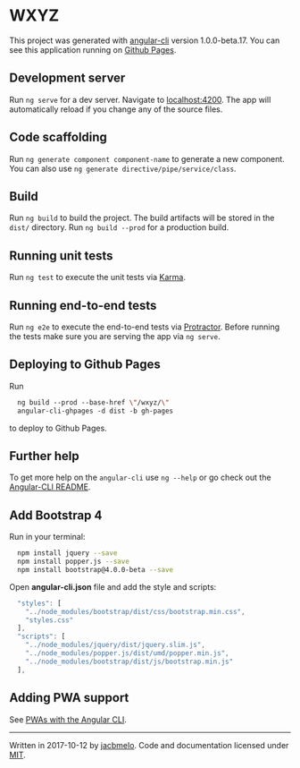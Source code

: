 # WXYZ

This project was generated with [angular-cli](https://github.com/angular/angular-cli) version 1.0.0-beta.17.
You can see this application running on [Github Pages](https://jacbmelo.github.io/wxyz/).

## Development server

Run `ng serve` for a dev server. Navigate to [localhost:4200](http://localhost:4200/). The app will automatically reload if you change any of the source files.

## Code scaffolding

Run `ng generate component component-name` to generate a new component. You can also use `ng generate directive/pipe/service/class`.

## Build

Run `ng build` to build the project. The build artifacts will be stored in the `dist/` directory. Run `ng build --prod` for a production build.

## Running unit tests

Run `ng test` to execute the unit tests via [Karma](https://karma-runner.github.io).

## Running end-to-end tests

Run `ng e2e` to execute the end-to-end tests via [Protractor](http://www.protractortest.org/).
Before running the tests make sure you are serving the app via `ng serve`.

## Deploying to Github Pages

Run

```csh
  ng build --prod --base-href \"/wxyz/\"
  angular-cli-ghpages -d dist -b gh-pages
```

to deploy to Github Pages.

## Further help

To get more help on the `angular-cli` use `ng --help` or go check out the [Angular-CLI README](https://github.com/angular/angular-cli/blob/master/README.md).

## Add Bootstrap 4

Run in your terminal:

```sh
  npm install jquery --save
  npm install popper.js --save
  npm install bootstrap@4.0.0-beta --save
```

Open **angular-cli.json** file and add the style and scripts:

```javascript
  "styles": [
    "../node_modules/bootstrap/dist/css/bootstrap.min.css",
    "styles.css"
  ],
  "scripts": [
    "../node_modules/jquery/dist/jquery.slim.js",
    "../node_modules/popper.js/dist/umd/popper.min.js",
    "../node_modules/bootstrap/dist/js/bootstrap.min.js"
  ],
```

## Adding PWA support

See [PWAs with the Angular CLI](https://medium.com/@amcdnl/service-worker-pwas-with-the-angular-cli-98a8f16d62d6).

----
Written in 2017-10-12 by [jacbmelo](https://www.github.com/jacbmelo/). Code and documentation licensed under [MIT](https://raw.githubusercontent.com/jacbmelo/wxyz/master/LICENSE.txt).
